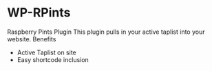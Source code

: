 # WP-RPints
Raspberry Pints Plugin
This plugin pulls in your active taplist into your website.
Benefits
- Active Taplist on site
- Easy shortcode inclusion
